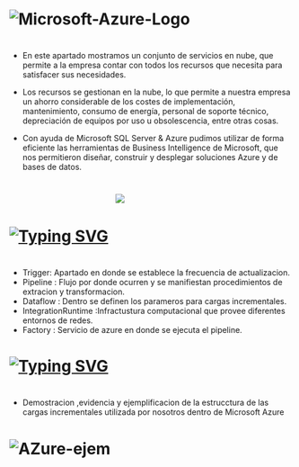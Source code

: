 #
# ![Microsoft-Azure-Logo](https://user-images.githubusercontent.com/93687273/197779086-66ce5b8a-1a4c-485a-b13a-477a195bda7f.png)
#
- En este apartado mostramos  un conjunto de servicios en nube, que permite a la empresa contar con todos los recursos que necesita para satisfacer sus necesidades.

- Los recursos se gestionan en la nube, lo que permite a nuestra empresa un ahorro considerable de los costes de implementación, mantenimiento, consumo de energía, personal de soporte técnico, depreciación de equipos por uso u obsolescencia, entre otras cosas.

- Con ayuda de Microsoft SQL Server & Azure
pudimos  utilizar de forma eficiente las herramientas de Business Intelligence de Microsoft, que nos permitieron  diseñar, construir y desplegar soluciones Azure y de bases de datos.

#                                  
                                                 ![](https://blog.oterinformatica.com/wp-content/uploads/2019/11/azure.png)
#
#
# [![Typing SVG](https://readme-typing-svg.demolab.com?font=Wallpoet&size=30&pause=10&width=455&lines=CONTENIDO)](https://git.io/typing-svg)
#
- Trigger: Apartado en donde se establece la frecuencia de actualizacion.
- Pipeline : Flujo por donde ocurren y se manifiestan procedimientos de extracion y transformacion.
- Dataflow : Dentro se definen los parameros para cargas incrementales.
- IntegrationRuntime :Infractustura computacional que provee diferentes entornos de redes.	
- Factory : Servicio de azure en donde se ejecuta el pipeline. 
# 
# [![Typing SVG](https://readme-typing-svg.demolab.com?font=Wallpoet&size=30&pause=10&width=455&lines=MICROSOFT+AZURE)](https://git.io/typing-svg)
#
- Demostracion ,evidencia y ejemplificacion de la estrucctura de las cargas incrementales utilizada por nosotros dentro de Microsoft Azure
# 
# ![AZure-ejem](https://user-images.githubusercontent.com/93687273/197791483-4d062fb0-894c-4315-8c75-9782494d0745.png)
